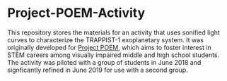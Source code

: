 # Project-POEM-Activity

This repository stores the materials for an activity that uses sonified light curves to characterize the TRAPPIST-1 exoplanetary system.
It was originally developed for [Project POEM](http://poem.coe.arizona.edu/), which aims to foster interest in STEM careers among visually impaired middle and high school students.
The activity was piloted with a group of students in June 2018 and signficantly refined in June 2019 for use with a second group.
